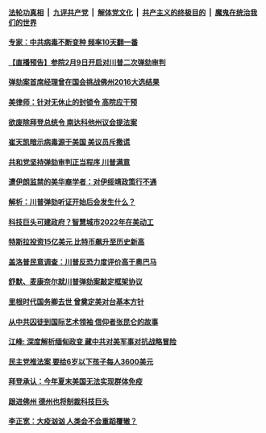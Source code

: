 

####  [法轮功真相](../../../../basic/blob/master/README.md?t=02100101) &nbsp;|&nbsp; [九评共产党](../../../../9ping.md/blob/master/README.md?t=02100101) &nbsp;|&nbsp; [解体党文化](../../../../jtdwh.md/blob/master/README.md?t=02100101)  &nbsp;|&nbsp; [共产主义的终极目的](../../../../gczydzjmd.md/blob/master/README.md?t=02100101) &nbsp;|&nbsp; [魔鬼在统治我们的世界](../../../../mgztzwmdsj.md/blob/master/README.md?t=02100101) 

#### [专家：中共病毒不断变种 频率10天翻一番](../pages/soh6/472745.md?t=02100101) 
#### [【直播预告】参院2月9日开启对川普二次弹劾审判](../pages/soh6/472742.md?t=02100101) 
#### [弹劾案首席经理曾在国会挑战佛州2016大选结果](../pages/soh6/472631.md?t=02100101) 
#### [美律师：针对无休止的封锁令 高院应干预](../pages/soh6/472727.md?t=02100101) 
#### [欲废除拜登总统令 南达科他州议会提法案 ](../pages/soh6/472721.md?t=02100101) 
#### [崔天凯暗示病毒源于美国 美议员斥撒谎](../pages/soh6/472718.md?t=02100101) 
#### [共和党坚持弹劾审判正当程序 川普满意](../pages/soh6/472703.md?t=02100101) 
#### [遭伊朗监禁的美华裔学者：对伊绥靖政策行不通](../pages/soh6/472484.md?t=02100101) 
#### [解析：川普弹劾听证开始后会发生什么？](../pages/soh6/472538.md?t=02100101) 
#### [科技巨头可建政府？智慧城市2022年在美动工](../pages/soh6/472505.md?t=02100101) 
#### [特斯拉投资15亿美元 比特币飙升至历史新高](../pages/soh6/472502.md?t=02100101) 
#### [盖洛普民意调查：川普反恐力度评价高于奥巴马](../pages/soh6/472499.md?t=02100101) 
#### [舒默、麦康奈尔就川普弹劾案敲定框架协议](../pages/soh6/472490.md?t=02100101) 
#### [里根时代国务卿去世 曾奠定美对台基本方针](../pages/soh6/472469.md?t=02100101) 
#### [从中共囚徒到国际艺术领袖 信仰者张昆仑的故事 ](../pages/soh6/472454.md?t=02100101) 
#### [江峰: 深度解析缅甸政变 藏中共对美军事对抗战略冒险](../pages/soh6/472478.md?t=02100101) 
#### [民主党推法案 要给6岁以下孩子每人3600美元](../pages/soh6/472460.md?t=02100101) 
#### [拜登承认：今年夏末美国无法实现群体免疫](../pages/soh6/472433.md?t=02100101) 
#### [跟进佛州 德州也将制裁科技巨头 ](../pages/soh6/472436.md?t=02100101) 
#### [李正宽：大疫汹汹 人类会不会重蹈覆辙？](../pages/soh6/472421.md?t=02100101) 
